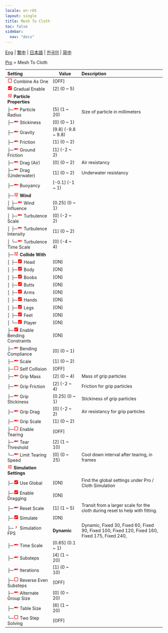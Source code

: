 ```yaml
---
locale: en-rUS
layout: single
title: Mesh To Cloth
toc: false
sidebar:
  nav: "docs"
---
```

[Eng](/dancexr/menu/2025.4/actor/mesh_to_cloth) | [繁中](/tw/dancexr/menu/2025.4/actor/mesh_to_cloth) | [日本語](/jp/dancexr/menu/2025.4/actor/mesh_to_cloth) | [한국어](/kr/dancexr/menu/2025.4/actor/mesh_to_cloth) | [简中](/zh/dancexr/menu/2025.4/actor/mesh_to_cloth)

[Pro](../menu#Pro) > Mesh To Cloth



| Setting | Value | Description |
| :--- | --- | :--- |
| <img src="/images/icon/ic_check_off.png" alt="check off icon"/> Combine As One</nobr>| [OFF] | 
| <img src="/images/icon/ic_check_on.png" alt="check on icon"/> Gradual Enable</nobr>| [2] (0 ~ 5) | 
| <img src="/images/icon/ic_tune.png" alt="tune icon"/> <b>Particle Properties</b></nobr>| | 
| ├─<img src="/images/icon/ic_slider.png" alt="slider icon"/> Particle Radius</nobr>| [5] (1 ~ 20) | Size of particle in millimeters
| ├─<img src="/images/icon/ic_slider.png" alt="slider icon"/> Stickiness</nobr>| [0] (0 ~ 1) | 
| ├─<img src="/images/icon/ic_slider.png" alt="slider icon"/> Gravity</nobr>| [9.8] (-9.8 ~ 9.8) | 
| ├─<img src="/images/icon/ic_slider.png" alt="slider icon"/> Friction</nobr>| [1] (0 ~ 2) | 
| ├─<img src="/images/icon/ic_slider.png" alt="slider icon"/> Ground Friction</nobr>| [1] (-2 ~ 2) | 
| ├─<img src="/images/icon/ic_slider.png" alt="slider icon"/> Drag (Air)</nobr>| [0] (0 ~ 2) | Air resistancy
| ├─<img src="/images/icon/ic_slider.png" alt="slider icon"/> Drag (Underwater)</nobr>| [1] (0 ~ 2) | Underwater resistancy
| ├─<img src="/images/icon/ic_slider.png" alt="slider icon"/> Buoyancy</nobr>| [-0.1] (-1 ~ 1) | 
| ├─<img src="/images/icon/ic_tune.png" alt="tune icon"/> <b>Wind</b></nobr>| | 
| │ ├─<img src="/images/icon/ic_slider.png" alt="slider icon"/> Wind Influence</nobr>| [0.25] (0 ~ 1) | 
| │ ├─<img src="/images/icon/ic_slider.png" alt="slider icon"/> Turbulence Scale</nobr>| [0] (-2 ~ 2) | 
| │ ├─<img src="/images/icon/ic_slider.png" alt="slider icon"/> Turbulence Intensity</nobr>| [1] (0 ~ 2) | 
| │ └─<img src="/images/icon/ic_slider.png" alt="slider icon"/> Turbulence Time Scale</nobr>| [0] (-4 ~ 4) | 
| ├─<img src="/images/icon/ic_tune.png" alt="tune icon"/> <b>Collide With</b></nobr>| | 
| │ ├─<img src="/images/icon/ic_check_on.png" alt="check on icon"/> Head</nobr>| [ON] | 
| │ ├─<img src="/images/icon/ic_check_on.png" alt="check on icon"/> Body</nobr>| [ON] | 
| │ ├─<img src="/images/icon/ic_check_on.png" alt="check on icon"/> Boobs</nobr>| [ON] | 
| │ ├─<img src="/images/icon/ic_check_on.png" alt="check on icon"/> Butts</nobr>| [ON] | 
| │ ├─<img src="/images/icon/ic_check_on.png" alt="check on icon"/> Arms</nobr>| [ON] | 
| │ ├─<img src="/images/icon/ic_check_on.png" alt="check on icon"/> Hands</nobr>| [ON] | 
| │ ├─<img src="/images/icon/ic_check_on.png" alt="check on icon"/> Legs</nobr>| [ON] | 
| │ ├─<img src="/images/icon/ic_check_on.png" alt="check on icon"/> Feet</nobr>| [ON] | 
| │ └─<img src="/images/icon/ic_check_on.png" alt="check on icon"/> Player</nobr>| [ON] | 
| ├─<img src="/images/icon/ic_check_on.png" alt="check on icon"/> Enable Bending Constraints</nobr>| [ON] | 
| ├─<img src="/images/icon/ic_slider.png" alt="slider icon"/> Bending Compliance</nobr>| [0] (0 ~ 1) | 
| ├─<img src="/images/icon/ic_slider.png" alt="slider icon"/> Scale</nobr>| [1] (0 ~ 2) | 
| ├─<img src="/images/icon/ic_check_off.png" alt="check off icon"/> Self Collision</nobr>| [OFF] | 
| ├─<img src="/images/icon/ic_slider.png" alt="slider icon"/> Grip Mass</nobr>| [2] (0 ~ 4) | Mass of grip particles
| ├─<img src="/images/icon/ic_slider.png" alt="slider icon"/> Grip Friction</nobr>| [2] (-2 ~ 4) | Friction for grip particles
| ├─<img src="/images/icon/ic_slider.png" alt="slider icon"/> Grip Stickiness</nobr>| [0.25] (0 ~ 1) | Stickiness of grip particles
| ├─<img src="/images/icon/ic_slider.png" alt="slider icon"/> Grip Drag</nobr>| [0] (-2 ~ 2) | Air resistancy for grip particles
| ├─<img src="/images/icon/ic_slider.png" alt="slider icon"/> Grip Scale</nobr>| [1] (0 ~ 2) | 
| ├─<img src="/images/icon/ic_check_off.png" alt="check off icon"/> Enable Tearing</nobr>| [OFF] | 
| ├─<img src="/images/icon/ic_slider.png" alt="slider icon"/> Tear Threshold</nobr>| [2] (1 ~ 10) | 
| └─<img src="/images/icon/ic_slider.png" alt="slider icon"/> Limit Tearing Speed</nobr>| [0] (0 ~ 25) | Cool down interval after tearing, in frames
| <img src="/images/icon/ic_tune.png" alt="tune icon"/> <b>Simulation Settings</b></nobr>| | 
| ├─<img src="/images/icon/ic_check_on.png" alt="check on icon"/> Use Global</nobr>| [ON] | Find the global settings under Pro / Cloth Simulation
| ├─<img src="/images/icon/ic_check_on.png" alt="check on icon"/> Enable Dragging</nobr>| [ON] | 
| ├─<img src="/images/icon/ic_slider.png" alt="slider icon"/> Reset Scale</nobr>| [1] (1 ~ 5) | Transit from a larger scale for the cloth during reset to help with fitting.
| ├─<img src="/images/icon/ic_check_on.png" alt="check on icon"/> Simulate</nobr>| [ON] | 
| ├─<img src="/images/icon/ic_chevron.png" alt="chevron icon"/> Simulation FPS</nobr>| **Dynamic** | Dynamic, Fixed 30, Fixed 60, Fixed 90, Fixed 100, Fixed 120, Fixed 160, Fixed 175, Fixed 240,  |
| ├─<img src="/images/icon/ic_slider.png" alt="slider icon"/> Time Scale</nobr>| [0.65] (0.1 ~ 1) | 
| ├─<img src="/images/icon/ic_slider.png" alt="slider icon"/> Substeps</nobr>| [4] (1 ~ 20) | 
| ├─<img src="/images/icon/ic_slider.png" alt="slider icon"/> Iterations</nobr>| [1] (0 ~ 10) | 
| ├─<img src="/images/icon/ic_check_off.png" alt="check off icon"/> Reverse Even Substeps</nobr>| [OFF] | 
| ├─<img src="/images/icon/ic_slider.png" alt="slider icon"/> Alternate Group Size</nobr>| [0] (0 ~ 20) | 
| ├─<img src="/images/icon/ic_slider.png" alt="slider icon"/> Table Size</nobr>| [6] (1 ~ 20) | 
| └─<img src="/images/icon/ic_check_off.png" alt="check off icon"/> Two Step Solving</nobr>| [OFF] | 
